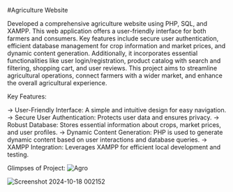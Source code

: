 #Agriculture Website

Developed a comprehensive agriculture website using PHP, SQL, and XAMPP. This web application offers a user-friendly interface for both farmers and consumers. Key features include secure user authentication, efficient database management for crop information and market prices, and dynamic content generation. Additionally, it incorporates essential functionalities like user login/registration, product catalog with search and filtering, shopping cart, and user reviews. This project aims to streamline agricultural operations, connect farmers with a wider market, and enhance the overall agricultural experience.


Key Features:

-> User-Friendly Interface: A simple and intuitive design for easy navigation.
-> Secure User Authentication: Protects user data and ensures privacy.
-> Robust Database: Stores essential information about crops, market prices, and user profiles.
-> Dynamic Content Generation: PHP is used to generate dynamic content based on user interactions and database queries.
-> XAMPP Integration: Leverages XAMPP for efficient local development and testing.


Glimpses of Project:
![Agro](https://github.com/user-attachments/assets/5cc8b716-561c-4575-bc82-ea19d76aa048)


![Screenshot 2024-10-18 002152](https://github.com/user-attachments/assets/28eb8a91-346d-4d0f-b4e7-5c75c0f434c1)
